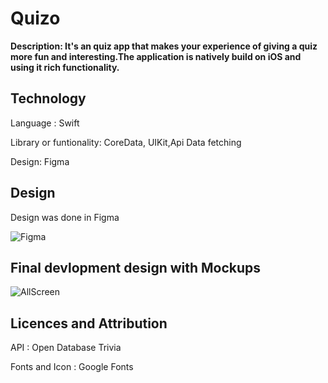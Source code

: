 # Quizo

**Description: It's an quiz app that makes your experience of giving a quiz more fun and interesting.The application is natively build on iOS and using it rich functionality.**


## Technology
Language : Swift  

Library or funtionality: CoreData, UIKit,Api Data fetching  

Design: Figma 



## Design

Design was done in Figma 

![Figma](https://dharmikm.com/quizo-images/figma-ss.png)


## Final devlopment design with Mockups

![AllScreen](https://dharmikm.com/quizo-images/quizo-all-screen.png)

## Licences and Attribution

API : Open Database Trivia  

Fonts and Icon : Google Fonts






